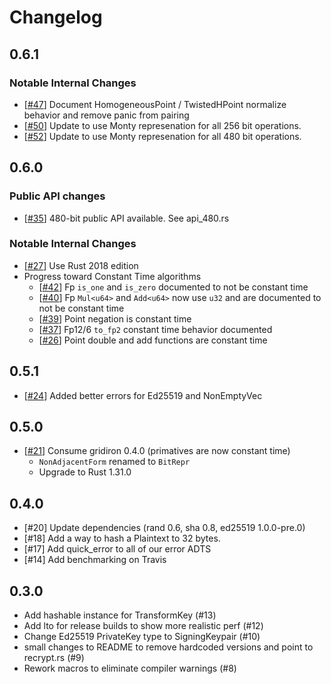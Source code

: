 # Changelog

## 0.6.1

### Notable Internal Changes

- [[#47](#47)] Document HomogeneousPoint / TwistedHPoint normalize behavior and remove panic from pairing
- [[#50](#50)] Update to use Monty represenation for all 256 bit operations.
- [[#52](#52)] Update to use Monty represenation for all 480 bit operations.

## 0.6.0
### Public API changes
  * [[#35](#35)] 480-bit public API available. See api_480.rs
### Notable Internal Changes
- [[#27](#27)] Use Rust 2018 edition
- Progress toward Constant Time algorithms
  * [[#42](#42)] Fp `is_one` and `is_zero` documented to not be constant time
  * [[#40](#40)] Fp `Mul<u64>` and `Add<u64>` now use `u32` and are documented to not be constant time
  * [[#39](#39)] Point negation is constant time
  * [[#37](#37)] Fp12/6 `to_fp2` constant time behavior documented
  * [[#26](#26)] Point double and add functions are constant time

## 0.5.1
- [[#24](#24)] Added better errors for Ed25519 and NonEmptyVec

## 0.5.0
- [[#21](#21)] Consume gridiron 0.4.0 (primatives are now constant time)
  * `NonAdjacentForm` renamed to `BitRepr`
  * Upgrade to Rust 1.31.0

## 0.4.0
- [#20] Update dependencies (rand 0.6, sha 0.8, ed25519 1.0.0-pre.0)
- [#18] Add a way to hash a Plaintext to 32 bytes. 
- [#17] Add quick_error to all of our error ADTS 
- [#14] Add benchmarking on Travis 
## 0.3.0

- Add hashable instance for TransformKey (#13)
- Add lto for release builds to show more realistic perf (#12)
- Change Ed25519 PrivateKey type to SigningKeypair (#10)
- small changes to README to remove hardcoded versions and point to recrypt.rs (#9)
- Rework macros to eliminate compiler warnings (#8)
